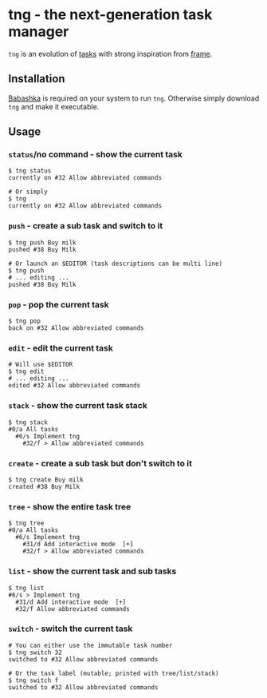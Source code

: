 # tng - the next-generation task manager

`tng` is an evolution of [tasks](https://github.com/pb-/tasks) with strong inspiration from [frame](https://github.com/lelanthran/frame).


## Installation

[Babashka](https://babashka.org/) is required on your system to run `tng`. Otherwise simply download `tng` and make it executable.


## Usage

### `status`/no command - show the current task
```shell
$ tng status
currently on #32 Allow abbreviated commands

# Or simply
$ tng
currently on #32 Allow abbreviated commands
```


### `push` - create a sub task and switch to it

```shell
$ tng push Buy milk
pushed #38 Buy Milk

# Or launch an $EDITOR (task descriptions can be multi line)
$ tng push
# ... editing ...
pushed #38 Buy Milk
```


### `pop` - pop the current task

```shell
$ tng pop
back on #32 Allow abbreviated commands
```


### `edit` - edit the current task

```shell
# Will use $EDITOR
$ tng edit
# ... editing ...
edited #32 Allow abbreviated commands
```


### `stack` - show the current task stack

```shell
$ tng stack
#0/a All tasks
  #6/s Implement tng
    #32/f > Allow abbreviated commands
```


### `create` - create a sub task but don't switch to it

```shell
$ tng create Buy milk
created #38 Buy Milk
```


### `tree` - show the entire task tree

```shell
$ tng tree
#0/a All tasks
  #6/s Implement tng
    #31/d Add interactive mode  [+]
    #32/f > Allow abbreviated commands
```


### `list` - show the current task and sub tasks

```shell
$ tng list
#6/s > Implement tng
  #31/d Add interactive mode  [+]
  #32/f Allow abbreviated commands
```


### `switch` - switch the current task

```shell
# You can either use the immutable task number
$ tng switch 32
switched to #32 Allow abbreviated commands

# Or the task label (mutable; printed with tree/list/stack)
$ tng switch f
switched to #32 Allow abbreviated commands
```
